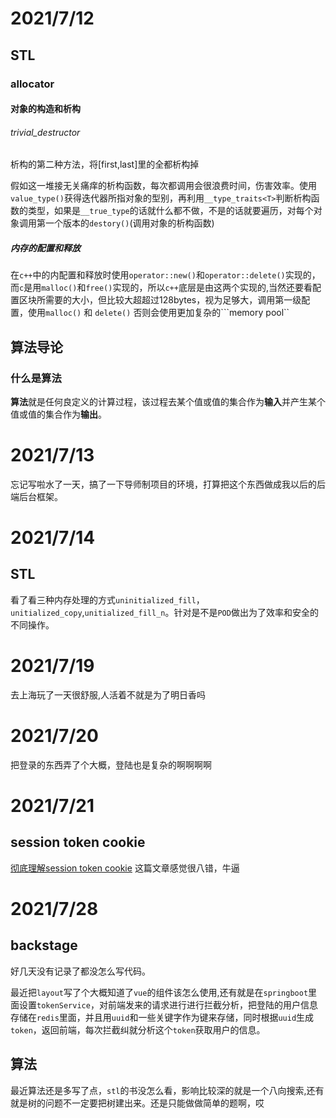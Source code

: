 <!--
 * @Author: iwan
 * @Description: 
 * @Date: 2021-07-12 15:02:53
 * @FilePath: \VS-Code-Markdown\summer holiday\diary.md
-->
# 2021/7/12

## STL

### allocator

#### 对象的构造和析构

###### trivial_destructor
析构的第二种方法，将[first,last]里的全都析构掉

假如这一堆接无关痛痒的析构函数，每次都调用会很浪费时间，伤害效率。使用```value_type()```获得迭代器所指对象的型别，再利用```__type_traits<T>```判断析构函数的类型，如果是```__true_type```的话就什么都不做，不是的话就要遍历，对每个对象调用第一个版本的```destory()```(调用对象的析构函数)

##### 内存的配置和释放

在```c++```中的内配置和释放时使用```operator::new()```和```operator::delete()```实现的，而```c```是用```malloc()```和```free()```实现的，所以```c++```底层是由这两个实现的,当然还要看配置区块所需要的大小，但比较大超超过128bytes，视为足够大，调用第一级配置，使用```malloc()``` 和 ```delete()``` 否则会使用更加复杂的```memory pool``

## 算法导论

### 什么是算法

**算法**就是任何良定义的计算过程，该过程去某个值或值的集合作为**输入**并产生某个值或值的集合作为**输出**。


# 2021/7/13

忘记写啦水了一天，搞了一下导师制项目的环境，打算把这个东西做成我以后的后端后台框架。

# 2021/7/14

## STL

看了看三种内存处理的方式```uninitialized_fill```，```unitialized_copy```,```unitialized_fill_n```。针对是不是```POD```做出为了效率和安全的不同操作。



# 2021/7/19
去上海玩了一天很舒服,人活着不就是为了明日香吗

# 2021/7/20
把登录的东西弄了个大概，登陆也是复杂的啊啊啊啊

# 2021/7/21

## session token cookie
[彻底理解session token cookie](https://www.cnblogs.com/moyand/p/9047978.html)
这篇文章感觉很八错，牛逼

# 2021/7/28
## backstage
好几天没有记录了都没怎么写代码。

最近把```layout```写了个大概知道了```vue```的组件该怎么使用,还有就是在```springboot```里面设置```tokenService```，对前端发来的请求进行进行拦截分析，把登陆的用户信息存储在```redis```里面，并且用```uuid```和一些关键字作为键来存储，同时根据```uuid```生成```token```，返回前端，每次拦截纠就分析这个```token```获取用户的信息。

## 算法
最近算法还是多写了点，```stl```的书没怎么看，影响比较深的就是一个八向搜索,还有就是树的问题不一定要把树建出来。还是只能做做简单的题啊，哎
